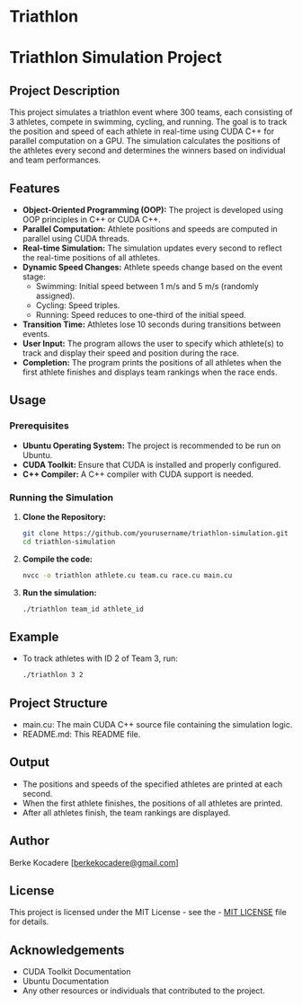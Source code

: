 # Triathlon
# Triathlon Simulation Project

## Project Description

This project simulates a triathlon event where 300 teams, each consisting of 3 athletes, compete in swimming, cycling, and running. The goal is to track the position and speed of each athlete in real-time using CUDA C++ for parallel computation on a GPU. The simulation calculates the positions of the athletes every second and determines the winners based on individual and team performances.

## Features

- **Object-Oriented Programming (OOP):** The project is developed using OOP principles in C++ or CUDA C++.
- **Parallel Computation:** Athlete positions and speeds are computed in parallel using CUDA threads.
- **Real-time Simulation:** The simulation updates every second to reflect the real-time positions of all athletes.
- **Dynamic Speed Changes:** Athlete speeds change based on the event stage:
  - Swimming: Initial speed between 1 m/s and 5 m/s (randomly assigned).
  - Cycling: Speed triples.
  - Running: Speed reduces to one-third of the initial speed.
- **Transition Time:** Athletes lose 10 seconds during transitions between events.
- **User Input:** The program allows the user to specify which athlete(s) to track and display their speed and position during the race.
- **Completion:** The program prints the positions of all athletes when the first athlete finishes and displays team rankings when the race ends.

## Usage

### Prerequisites

- **Ubuntu Operating System:** The project is recommended to be run on Ubuntu.
- **CUDA Toolkit:** Ensure that CUDA is installed and properly configured.
- **C++ Compiler:** A C++ compiler with CUDA support is needed.

### Running the Simulation

1. **Clone the Repository:**
   ```bash
   git clone https://github.com/yourusername/triathlon-simulation.git
   cd triathlon-simulation
2. **Compile the code:**
   ```bash
   nvcc -o triathlon athlete.cu team.cu race.cu main.cu
3. **Run the simulation:**
   ```bash
   ./triathlon team_id athlete_id

## Example
- To track athletes with ID 2 of Team 3, run:
   ```bash
   ./triathlon 3 2

## Project Structure
- main.cu: The main CUDA C++ source file containing the simulation logic.
- README.md: This README file.

## Output
- The positions and speeds of the specified athletes are printed at each second.
- When the first athlete finishes, the positions of all athletes are printed.
- After all athletes finish, the team rankings are displayed.

## Author
Berke Kocadere [berkekocadere@gmail.com]

## License
This project is licensed under the MIT License - see the - [MIT LICENSE](./LICENSE.txt) file for details.

## Acknowledgements
- CUDA Toolkit Documentation
- Ubuntu Documentation
- Any other resources or individuals that contributed to the project.
